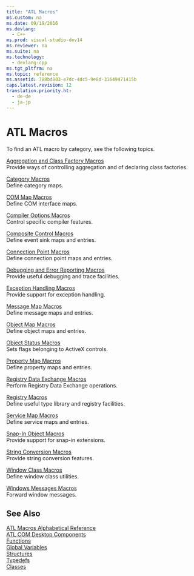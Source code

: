 ```yaml
---
title: "ATL Macros"
ms.custom: na
ms.date: 09/19/2016
ms.devlang: 
  - C++
ms.prod: visual-studio-dev14
ms.reviewer: na
ms.suite: na
ms.technology: 
  - devlang-cpp
ms.tgt_pltfrm: na
ms.topic: reference
ms.assetid: 788bd803-e7dc-4dc5-9e8d-31649471415b
caps.latest.revision: 12
translation.priority.ht: 
  - de-de
  - ja-jp
---
```

# ATL Macros
To find an ATL macro by category, see the following topics.  
  
 [Aggregation and Class Factory Macros](../vs140/Aggregation-and-Class-Factory-Macros.md)  
 Provide ways of controlling aggregation and of declaring class factories.  
  
 [Category Macros](../vs140/Category-Macros.md)  
 Define category maps.  
  
 [COM Map Macros](../vs140/COM-Map-Macros.md)  
 Define COM interface maps.  
  
 [Compiler Options Macros](../vs140/Compiler-Options-Macros.md)  
 Control specific compiler features.  
  
 [Composite Control Macros](../vs140/Composite-Control-Macros.md)  
 Define event sink maps and entries.  
  
 [Connection Point Macros](../vs140/Connection-Point-Macros.md)  
 Define connection point maps and entries.  
  
 [Debugging and Error Reporting Macros](../vs140/Debugging-and-Error-Reporting-Macros.md)  
 Provide useful debugging and trace facilities.  
  
 [Exception Handling Macros](../vs140/Exception-Handling-Macros.md)  
 Provide support for exception handling.  
  
 [Message Map Macros](../vs140/Message-Map-Macros--ATL-.md)  
 Define message maps and entries.  
  
 [Object Map Macros](../vs140/Object-Map-Macros.md)  
 Define object maps and entries.  
  
 [Object Status Macros](../vs140/Object-Status-Macros.md)  
 Sets flags belonging to ActiveX controls.  
  
 [Property Map Macros](../vs140/Property-Map-Macros.md)  
 Define property maps and entries.  
  
 [Registry Data Exchange Macros](../vs140/Registry-Data-Exchange-Macros.md)  
 Perform Registry Data Exchange operations.  
  
 [Registry Macros](../vs140/Registry-Macros.md)  
 Define useful type library and registry facilities.  
  
 [Service Map Macros](../vs140/Service-Map-Macros.md)  
 Define service maps and entries.  
  
 [Snap-In Object Macros](../vs140/Snap-In-Object-Macros.md)  
 Provide support for snap-in extensions.  
  
 [String Conversion Macros](../vs140/ATL-and-MFC-String-Conversion-Macros.md)  
 Provide string conversion features.  
  
 [Window Class Macros](../vs140/Window-Class-Macros.md)  
 Define window class utilities.  
  
 [Windows Messages Macros](../vs140/Windows-Messages-Macros.md)  
 Forward window messages.  
  
## See Also  
 [ATL Macros Alphabetical Reference](../vs140/ATL-Macros-Alphabetical-Reference.md)   
 [ATL COM Desktop Components](../vs140/ATL-COM-Desktop-Components.md)   
 [Functions](../vs140/ATL-Functions.md)   
 [Global Variables](../vs140/ATL-Global-Variables.md)   
 [Structures](../vs140/ATL-Structures.md)   
 [Typedefs](../vs140/ATL-Typedefs.md)   
 [Classes](../vs140/ATL-Classes.md)